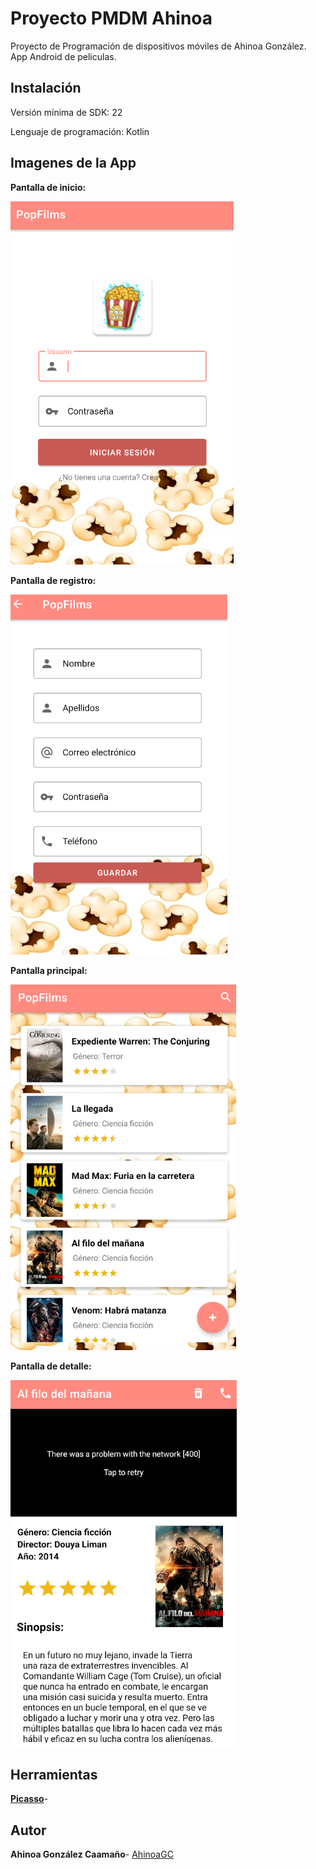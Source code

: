 # Proyecto PMDM Ahinoa
Proyecto de Programación de dispositivos móviles de Ahinoa González. App Android de peliculas.


## Instalación

Versión mínima de SDK: 22

Lenguaje de programación: Kotlin


## Imagenes de la App

**Pantalla de inicio:**


![Pantalla inicial](https://github.com/AhinoaGC/GonzalezAhinoaProyectoPMDM/blob/main/imagenesReadme/login.PNG)

**Pantalla de registro:**


![Pantalla registro](https://github.com/AhinoaGC/GonzalezAhinoaProyectoPMDM/blob/main/imagenesReadme/registro.PNG)

**Pantalla principal:**


![Pantalla principal](https://github.com/AhinoaGC/GonzalezAhinoaProyectoPMDM/blob/main/imagenesReadme/principal.PNG)

**Pantalla de detalle:**

![Pantalla detalle](https://github.com/AhinoaGC/GonzalezAhinoaProyectoPMDM/blob/main/imagenesReadme/detalle.PNG)

## Herramientas

**[Picasso](https://square.github.io/picasso/)**-

## Autor

**Ahinoa González Caamaño**- [AhinoaGC](https://github.com/AhinoaGC)
